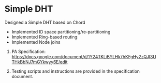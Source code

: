 # Simple DHT
Designed a Simple DHT based on Chord
- Implemented ID space partitioning/re-partitioning
- Implemented Ring-based routing
- Implemented Node joins

1. PA Specification:
https://docs.google.com/document/d/1Y24TKLiBYLHk7hKFgHy2zQJI3UTHkBbNJ7mGYkwyy6E/edit

2. Testing scripts and instructions are provided in the specification document.
